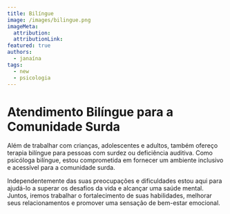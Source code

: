 ```yaml
---
title: Bilíngue
image: /images/bilingue.png
imageMeta:
  attribution:
  attributionLink:
featured: true
authors: 
  - janaína
tags:
  - new
  - psicologia
---
```


# Atendimento Bilíngue para a Comunidade Surda

Além de trabalhar com crianças, adolescentes e adultos, também ofereço terapia bilíngue para pessoas com surdez ou deficiência auditiva. Como psicóloga bilíngue, estou comprometida em fornecer um ambiente inclusivo e acessível para a comunidade surda.

Independentemente das suas preocupações e dificuldades estou aqui para ajudá-lo a superar os desafios da vida e alcançar uma saúde mental. Juntos, iremos trabalhar o fortalecimento de suas habilidades, melhorar seus relacionamentos e promover uma sensação de bem-estar emocional.
